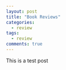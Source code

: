 ```yaml
---
layout: post
title: "Book Reviews"
categories:
  - review
tags:
  - review
comments: true
---
```


This is a test post 